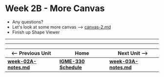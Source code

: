 
# Week 2B - More Canvas

- Any questions?
- Let's look at some more canvas --> [canvas-2.md](https://github.com/tonethar/IGME-330-Master/blob/master/notes/canvas-2.md)
- Finish up Shape Viewer


<!--
# Week 2B - Periodic Functions & Algorithmic Botany
<!--

<!--
## I. Overview
Topics:
- Review the *SG-1* HW
- Look at how to draw Sine waves using canvas
- Get you started on Algorithmic Botany (Phyllotaxis)
-->

<!--
## II. Presentation
-->

<!--
- Review SG-1
-->

<!--
- [HW - Sine Wave](https://github.com/tonethar/IGME-330-Master/blob/master/notes/HW-sine-wave.md) - Here we are going to explore common periodic functions by building both a static sine wave, and an animated one, and maybe give you some ideas for Project 1. Be sure to follow along!
-->

<!--
3. Phyllotaxis - [HW - Algorithmic Botany](https://github.com/tonethar/IGME-330-Master/blob/master/notes/HW-algorithmic-botany.md)
-->

<hr><hr>

| <-- Previous Unit | Home | Next Unit -->
| --- | --- | --- 
| [**week-02A-notes.md**](week-02A-notes.md)     |  [**IGME-330 Schedule**](../schedule.md) | [**week-03A-notes.md**](week-03A-notes.md)
